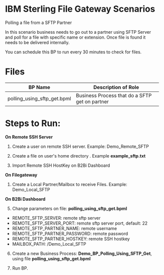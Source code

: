# IBM Sterling File Gateway Scenarios

Polling a file from a SFTP Partner

In this scenario business needs to go out to a partner using SFTP Server and poll for a file with specific name or extension. Once file is found it needs to be delivered internally.

You can schedule this BP to run every 30 minutes to check for files.

# Files

| BP Name                         |            Description of Role                                          |
|---------------------------------|-------------------------------------------------------------------------|
| polling_using_sftp_get.bpml      | Business Process that do a SFTP get on partner |


# Steps to Run:

**On Remote SSH Server**

 1) Create a user on remote SSH server. Example: Demo_Remote_SFTP
   
 2) Create a file on user's home directory . Example **example_sftp.txt**
 
 3) Import Remote SSH HostKey on B2Bi Dashboard

**On Filegateway**

 1) Create a Local Partner/Mailbox to receive Files. Example: Demo_Local_SFTP

**On B2Bi Dashboard**

 5) Change parameters on file: **polling_using_sftp_get.bpml** 

* REMOTE_SFTP_SERVER:  remote sftp server
* REMOTE_SFTP_SERVER_PORT: remote sftp server port, default: 22
* REMOTE_SFTP_PARTNER_NAME: remote username 
* REMOTE_SFTP_PARTNER_PASSWORD: remote password
* REMOTE_SFTP_PARTNER_HOSTKEY: remote SSH hostkey 
* MAILBOX_PATH: /Demo_Local_SFTP

 6) Create a new Business Process: **Demo_BP_Polling_Using_SFTP_Get**, using file **polling_using_sftp_get.bpml** 

 7) Run BP.

